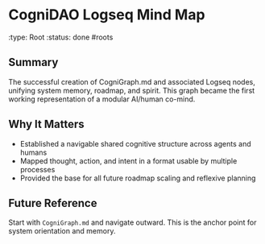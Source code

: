 # CogniDAO Logseq Mind Map
:type: Root
:status: done
#roots

## Summary
The successful creation of CogniGraph.md and associated Logseq nodes, unifying system memory, roadmap, and spirit. This graph became the first working representation of a modular AI/human co-mind.

## Why It Matters
- Established a navigable shared cognitive structure across agents and humans
- Mapped thought, action, and intent in a format usable by multiple processes
- Provided the base for all future roadmap scaling and reflexive planning

## Future Reference
Start with `CogniGraph.md` and navigate outward. This is the anchor point for system orientation and memory.
